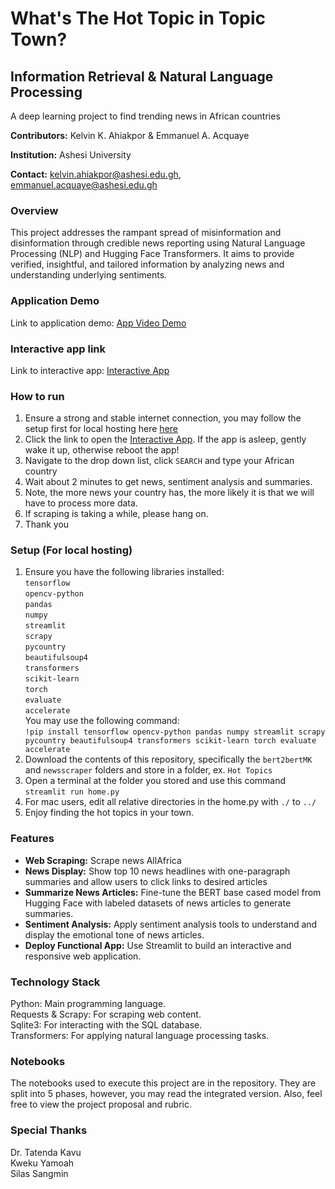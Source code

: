 # What's The Hot Topic in Topic Town?
## Information Retrieval & Natural Language Processing
A deep learning project to find trending news in African countries

**Contributors:** Kelvin K. Ahiakpor & Emmanuel A. Acquaye

**Institution:** Ashesi University

**Contact:** kelvin.ahiakpor@ashesi.edu.gh, emmanuel.acquaye@ashesi.edu.gh


### Overview
This project addresses the rampant spread of misinformation and disinformation through credible news reporting using Natural Language Processing (NLP) and Hugging Face Transformers. It aims to provide verified, insightful, and tailored information by analyzing news and understanding underlying sentiments. 
### Application Demo
Link to application demo: [App Video Demo](https://www.youtube.com/watch?v=0HMjTxKRbaI) 

### Interactive app link
Link to interactive app: [Interactive App](https://whats-the-hot-topic-in-town.streamlit.app/)

### How to run
1. Ensure a strong and stable internet connection, you may follow the setup first for local hosting here [here](#Setup)
2. Click the link to open the [Interactive App](https://whats-the-hot-topic-in-town.streamlit.app/). If the app is asleep, gently wake it up, otherwise reboot the app!
3. Navigate to the drop down list, click `SEARCH` and type your African country
4. Wait about 2 minutes to get news, sentiment analysis and summaries.
5. Note, the more news your country has, the more likely it is that we will have to process more data.
6. If scraping is taking a while, please hang on.
7. Thank you

### Setup (For local hosting)
1. Ensure you have the following libraries installed:  
`tensorflow`   
`opencv-python`  
`pandas`   
`numpy`   
`streamlit`   
`scrapy`   
`pycountry`   
`beautifulsoup4`   
`transformers`   
`scikit-learn`   
`torch`   
`evaluate`  
`accelerate`  
You may use the following command:  
`!pip install tensorflow opencv-python pandas numpy streamlit scrapy pycountry beautifulsoup4 transformers scikit-learn torch evaluate accelerate`
2. Download the contents of this repository, specifically the `bert2bertMK` and `newsscraper` folders and store in a folder, ex. `Hot Topics`
3. Open a terminal at the folder you stored and use this command `streamlit run home.py`
4. For mac users, edit all relative directories in the home.py with `./` to `../`
5. Enjoy finding the hot topics in your town.

### Features
- **Web Scraping:** Scrape news AllAfrica
- **News Display:** Show top 10 news headlines with one-paragraph summaries and allow users to click links to desired articles
- **Summarize News Articles:** Fine-tune the BERT base cased model from Hugging Face with labeled datasets of news articles to generate summaries.
- **Sentiment Analysis:** Apply sentiment analysis tools to understand and display the emotional tone of news articles.
- **Deploy Functional App:** Use Streamlit to build an interactive and responsive web application.

### Technology Stack
Python: Main programming language.  
Requests & Scrapy: For scraping web content.  
Sqlite3: For interacting with the SQL database.  
Transformers: For applying natural language processing tasks.  

### Notebooks
The notebooks used to execute this project are in the repository. They are split into 5 phases, however, you may read the integrated version. Also, feel free to view the project proposal and rubric.

### Special Thanks
Dr. Tatenda Kavu   
Kweku Yamoah   
Silas Sangmin 



